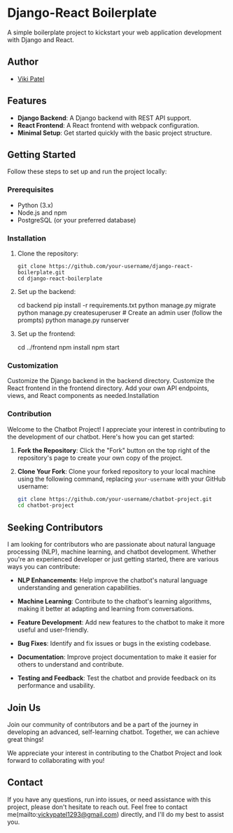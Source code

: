 # Django-React Boilerplate

A simple boilerplate project to kickstart your web application development with Django and React.

## Author

- [Viki Patel](https://github.com/Vikipatel1293)


## Features

- **Django Backend**: A Django backend with REST API support.
- **React Frontend**: A React frontend with webpack configuration.
- **Minimal Setup**: Get started quickly with the basic project structure.

## Getting Started

Follow these steps to set up and run the project locally:

### Prerequisites

- Python (3.x)
- Node.js and npm
- PostgreSQL (or your preferred database)

### Installation

1. Clone the repository:

   ```shell
   git clone https://github.com/your-username/django-react-boilerplate.git
   cd django-react-boilerplate

2. Set up the backend:

    cd backend
    pip install -r requirements.txt
    python manage.py migrate
    python manage.py createsuperuser  # Create an admin user (follow the prompts)
    python manage.py runserver

3. Set up the frontend:

    cd ../frontend
    npm install
    npm start



### Customization

Customize the Django backend in the backend directory.
Customize the React frontend in the frontend directory.
Add your own API endpoints, views, and React components as needed.Installation

### Contribution

Welcome to the Chatbot Project! I appreciate your interest in contributing to the development of our chatbot. Here's how you can get started:

1. **Fork the Repository**: Click the "Fork" button on the top right of the repository's page to create your own copy of the project.

2. **Clone Your Fork**: Clone your forked repository to your local machine using the following command, replacing `your-username` with your GitHub username:

   ```bash
   git clone https://github.com/your-username/chatbot-project.git
   cd chatbot-project

## Seeking Contributors

I am looking for contributors who are passionate about natural language processing (NLP), machine learning, and chatbot development. Whether you're an experienced developer or just getting started, there are various ways you can contribute:

- **NLP Enhancements**: Help improve the chatbot's natural language understanding and generation capabilities.

- **Machine Learning**: Contribute to the chatbot's learning algorithms, making it better at adapting and learning from conversations.

- **Feature Development**: Add new features to the chatbot to make it more useful and user-friendly.

- **Bug Fixes**: Identify and fix issues or bugs in the existing codebase.

- **Documentation**: Improve project documentation to make it easier for others to understand and contribute.

- **Testing and Feedback**: Test the chatbot and provide feedback on its performance and usability.

## Join Us

Join our community of contributors and be a part of the journey in developing an advanced, self-learning chatbot. Together, we can achieve great things!

We appreciate your interest in contributing to the Chatbot Project and look forward to collaborating with you!

## Contact

If you have any questions, run into issues, or need assistance with this project, please don't hesitate to reach out. Feel free to contact me(mailto:vickypatel1293@gmail.com) directly, and I'll do my best to assist you.
